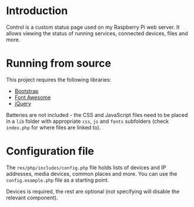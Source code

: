 Introduction
============

Control is a custom status page used on my Raspberry Pi web server.  It allows viewing the status of running services, connected devices, files and more.


Running from source
===================

This project requires the following libraries:

* [Bootstrap](http://getbootstrap.com)
* [Font Awesome](http://fontawesome.io)
* [jQuery](http://jquery.com)

Batteries are not included - the CSS and JavaScript files need to be placed in a `lib` folder with appropriate `css`, `js` and `fonts` subfolders (check `index.php` for where files are linked to).


Configuration file
==================

The `res/php/includes/config.php` file holds lists of devices and IP addresses, media devices, common places and more.  You can use the `config.example.php` file as a starting point.

Devices is required, the rest are optional (not specifying will disable the relevant component).
